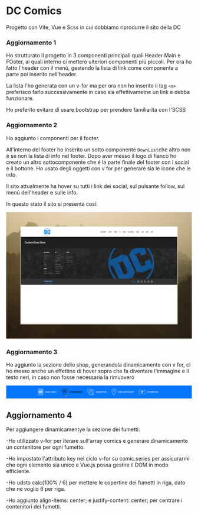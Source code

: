 # DC Comics

Progetto con Vite, Vue e Scss in cui dobbiamo riprodurre il sito della DC

### Aggiornamento 1

Ho strutturato il progetto in 3 componenti principali quali Header Main e FOoter, ai quali interno ci metterò ulteriori componenti piú piccoli.
Per ora ho fatto l'header con il menù, gestendo la lista di link come componente a parte poi inserito nell'header.

La lista l'ho generata con un v-for ma per ora non ho inserito il tag `<a>` preferisco farlo successivamente in caso sia effettivametne un link e debba funzionare.

Ho preferito evitare di usare bootstrap per prendere familiarita con l'SCSS

### Aggiornamento 2

Ho aggiunto i componenti per il footer.

All'interno del footer ho inserito un sotto componente `DownList`che altro non é se non la lista di info nel footer.
Dopo aver messo il logo di fianco ho creato un altro sottocomponente che é la parte finale del footer con i social e il bottone.
Ho usato degli oggetti con v for per generare sia le icone che le info.

Il sito attualmente ha hover su tutti i link dei social, sul pulsante follow, sul menú dell'header e sulle info.

In questo stato il sito si presenta cosí:

![Sito Versione 1](./public/img/sito-v1.jpeg)

### Aggiornamento 3

Ho aggiunto la sezione dello shop, generandola dinamicamente con v for, ci ho messo anche un effettino di hover sopra che fa diventare l'immagine e il testo neri, in caso non fosse necessaria la rimuoveró

![Hover on Shop](./public/img/sito-shop-hover.png)

## Aggiornamento 4

Per aggiungere dinamicamentye la sezione dei fumetti:

-Ho utilizzato v-for per iterare sull'array comics e generare dinamicamente un contenitore per ogni fumetto.

-Ho impostato l'attributo key nel ciclo v-for su comic.series per assicurarmi che ogni elemento sia unico e Vue.js possa gestire il DOM in modo efficiente.

-Ho udsto calc(100% / 6) per mettere le copertine dei fumetti in riga, dato che ne voglio 6 per riga.

-Ho aggiunto align-items: center; e justify-content: center; per centrare i contenitori dei fumetti.
